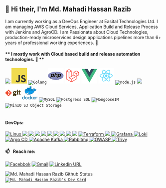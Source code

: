 <h2>👋  Hi their, I'm Md. Mahadi Hassan Razib</h2>

<p>I am currently working as a DevOps Engineer at Easital Technologies Ltd. I am managing AWS Cloud Services, Application Build and Release Process with Jenkins and AgroCD. I am Passionate about Cloud Technologies, production-ready microservices design applications pipelines more than 6+ years of professional working experiences. 🎯</p>

#### ** I mostly work with Cloud based build and release automation technologies. 🚀 **
<code><a href="https://www.w3.org/wiki/The_web_standards_model_-_HTML_CSS_and_JavaScript" target="_blank" title="HTML5 CSS3"><img src="https://raw.githubusercontent.com/itsksaurabh/itsksaurabh/master/assets/html-css-js.png" height="50"/></a></code>
<code><img height="50" src="https://raw.githubusercontent.com/github/explore/80688e429a7d4ef2fca1e82350fe8e3517d3494d/topics/javascript/javascript.png" title="Javascript"></code>
<code><img height="50" src="https://www.freecodecamp.org/news/content/images/2021/10/golang.png" title="Golang"></code>
<code><img height="50" src="https://raw.githubusercontent.com/github/explore/80688e429a7d4ef2fca1e82350fe8e3517d3494d/topics/php/php.png" title="PHP"></code>
<code><img height="50" src="https://raw.githubusercontent.com/github/explore/80688e429a7d4ef2fca1e82350fe8e3517d3494d/topics/laravel/laravel.png" title="Laravel"></code>
<code><img height="50" src="https://raw.githubusercontent.com/github/explore/80688e429a7d4ef2fca1e82350fe8e3517d3494d/topics/vue/vue.png" title="Vue.js"></code>
<code><img height="50" src="https://raw.githubusercontent.com/github/explore/80688e429a7d4ef2fca1e82350fe8e3517d3494d/topics/react/react.png" title="React"></code>
<code><img height="50" src="https://upload.wikimedia.org/wikipedia/commons/thumb/d/d9/Node.js_logo.svg/1200px-Node.js_logo.svg.png" title="node.js"></code>
<code><a href="https://python.org/" target="_blank" title="Python"><img src="https://media1.giphy.com/media/KAq5w47R9rmTuvWOWa/giphy.gif"  height="50" />
</a></code>
<code><img height="50" src="https://raw.githubusercontent.com/github/explore/80688e429a7d4ef2fca1e82350fe8e3517d3494d/topics/git/git.png" title="github"></code>
<code><img height="50" src="https://raw.githubusercontent.com/github/explore/80688e429a7d4ef2fca1e82350fe8e3517d3494d/topics/docker/docker.png" title="Docker"></code>
<code><img height="50" src="https://upload.wikimedia.org/wikipedia/fr/6/62/MySQL.svg" title="MySQL"></code>
<code><img src="https://www.postgresql.org/media/img/about/press/elephant.png" height="60" title="Postgress SQL"/></code>
<code><img src="https://esl.github.io/MongooseDocs/latest/MongooseIM_logo.png" height="60" title="MongooseIM"/></code>
<code><img src="https://miro.medium.com/v2/format:webp/1*KQyachTTd_FXWyHAUzyZzg.png" height="60" title="MinIO S3 Object Storage"/></code>
<br>
<br>

#### DevOps:
<p float="left">
  <a href="[https://aws.amazon.com/](https://ubuntu.com/download/desktop/thank-you?version=22.04.2&architecture=amd64)" target="_blank" title="Linux">
    <img src="https://profilinator.rishav.dev/skills-assets/linux-original.svg" alt="Linux" height="60" />
  </a>
<a href="https://aws.amazon.com/" target="_blank" title="AWS">
  <img src="https://raw.githubusercontent.com/itsksaurabh/itsksaurabh/master/assets/aws.gif"  height="75" />
</a>
<a href="https://www.digitalocean.com" target="_blank" title="Digital Ocean">
  <img src="https://raw.githubusercontent.com/itsksaurabh/itsksaurabh/master/assets/do.gif"  height="75" />
</a>
<a href="https://www.docker.com/" target="_blank" title="Docker Container">
  <img src="https://raw.githubusercontent.com/itsksaurabh/itsksaurabh/master/assets/docker.gif"  height="75" /> 
</a>
<a href="https://kubernetes.io/" target="_blank" title="Kubernetes">
<img src="https://1000logos.net/wp-content/uploads/2022/07/Kubernetes-Logo-500x281.jpg"  height="75" /> 
</a>
  <a href="https://cloudnative-pg.io/" target="_blank" title="Cloudnativepg">
<img src="https://dok.community/wp-content/uploads/2022/05/Screenshot-2022-05-14-at-3.14.26-PM.png"  height="75" /> 
</a>
<a href="https://www.jenkins.io/" target="_blank" title="jenkins">
<img src="https://camo.githubusercontent.com/7ce6d4521e84c41b8edc0a78ae193d9ce019934c7936924fd2e74543e876704d/68747470733a2f2f7777772e6a656e6b696e732e696f2f696d616765732f6a656e6b696e732d6c6f676f2d7469746c652e737667" height="65"/>
<a href="https://www.ansible.com/" target="_blank" title="Ansible is Simple IT Automation">
<img src="https://upload.wikimedia.org/wikipedia/commons/thumb/2/24/Ansible_logo.svg/256px-Ansible_logo.svg.png"  height="60" /> 
</a>
<a href="https://grpc.io/" target="_blank" >
  <img src="https://raw.githubusercontent.com/itsksaurabh/itsksaurabh/master/assets/grpc.gif"  height="75" />
</a>
<a href="https://docs.gitlab.com/ee/ci/" target="_blank" title="CICD with Gitgub, Gitlab"><img src="https://raw.githubusercontent.com/itsksaurabh/itsksaurabh/master/assets/cicd.gif"  height="75" /></a>
<a href="https://www.terraform.io/" target="_blank" title="Terraform">
<img height="100" src="https://quintagroup.com/services/service-images/terraform-and-terragrunt.jpg" title="Terraform">
</a>
<a href="https://prometheus.io/" target="_blank" >
  <img src="https://raw.githubusercontent.com/itsksaurabh/itsksaurabh/master/assets/prometheus.gif" height="75" />
</a>
  <a href="https://grafana.com" target="_blank" title="Grafana" >
    <img src="https://profilinator.rishav.dev/skills-assets/grafana.png" alt="Grafana" height="75" />
  </a>
  <a href="https://grafana.com/docs/loki/latest/" target="_blank" title="Loki" >
    <img src="https://grafana.com/docs/loki/latest/logo_and_name.png" alt="Loki" height="70" />
  </a>
  <a href="https://argo-cd.readthedocs.io/en/stable/" target="_blank" title="Argo CD">
    <img src="https://www.opsmx.com/wp-content/uploads/2022/07/Argo-1-e1630327305635-1.png" alt="Argo CD" height="75" />
  </a>
  <a href="https://kafka.apache.org/" target="_blank" title="Apache Kafka">
    <img src="https://miro.medium.com/v2/resize:fit:975/1*8GbrXbHdH5uPGMb5epWhrg.png" alt="Apache Kafka" height="75" />
  </a>
  <a href="https://www.rabbitmq.com/" target="_blank" title="Rabbitmq">
    <img src="https://pedrorijo.com/assets/img/rabbitmq_logo.png" alt="Rabbitmq" height="75" />
  </a>
  <a href="https://owasp.org" target="_blank" title="OWASP">
    <img src="https://owasp.org/assets/images/logo.png" alt="OWASP" height="75" />
  </a>
  <a href="https://trivy.dev/" target="_blank" title="Trivy">
    <img src="https://trivy.dev/wp-content/themes/trivy_v1/images/logo_trivy_noborder_dark.svg" alt="Trivy" height="75" />
  </a>
</p>

#### 📫 &nbsp; Reach me:

[![Facebbok](https://img.shields.io/badge/social--badge?style=social&label=Facebook&logo=facebook)](https://web.facebook.com/agun21st/)
[![Gmail](https://img.shields.io/badge/social--badge?style=social&label=email&logo=gmail)](mailto:mahadihassanrazib@gmail.com)
[![Linkedin URL](https://img.shields.io/badge/social--badge?style=social&label=linkedin&logo=linkedin)](https://www.linkedin.com/in/devopsrazib/)

<img width="550px" alt="Md. Mahadi Hassan Razib Github Status"  src="https://github-readme-stats.vercel.app/api?username=agun21st&show_icons=true"/>
<code><a href="https://app.daily.dev/agun21st"><img src="https://api.daily.dev/devcards/b3cd31a79850494aaf246ea93c8f3fd5.png?r=zl0" width="400" alt="Md. Mahadi Hassan Razib's Dev Card"/></a></code></br></br>
